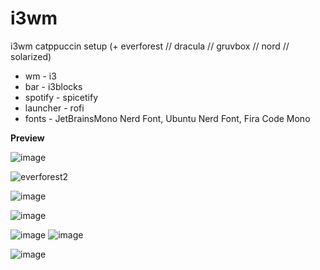 # i3wm
i3wm catppuccin setup (+ everforest // dracula // gruvbox // nord // solarized)
* wm - i3
* bar - i3blocks
* spotify - spicetify 
* launcher - rofi
* fonts - JetBrainsMono Nerd Font, Ubuntu Nerd Font, Fira Code Mono

**Preview**

![image](https://github.com/krstfz/i3wm/assets/126676125/6b8cfbbc-b524-45ef-ade5-f76a90746004)

![everforest2](https://user-images.githubusercontent.com/126676125/235354947-ac0db0e8-f42d-4dd9-a276-a37e89c33877.png)

![image](https://github.com/krstfz/i3wm/assets/126676125/cf450de7-45a0-4568-ae3e-2974cc845ad5)

![image](https://github.com/krstfz/i3wm/assets/126676125/785dd331-faad-46bd-9f9e-6e9fdb66a25f)

![image](https://github.com/krstfz/i3wm/assets/126676125/199986e8-d15a-4de6-9f5b-391e20fc7c9a) 
![image](https://github.com/krstfz/i3wm/assets/126676125/5453a414-b961-4413-be98-82c0d7771022)

![image](https://github.com/krstfz/i3wm/assets/126676125/93c58a39-41fb-4fc6-a4f3-2d329e8771f3)




